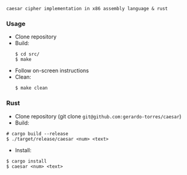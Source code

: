```
caesar cipher implementation in x86 assembly language & rust
```
### Usage
- Clone repository
- Build:
    ```
    $ cd src/
    $ make
    ```
- Follow on-screen instructions
- Clean:
    ```
    $ make clean
    ```


### Rust
- Clone repository (git clone `git@github.com:gerardo-torres/caesar`)
- Build:
```
# cargo build --release
$ ./target/release/caesar <num> <text>
```
- Install:
```
$ cargo install
$ caesar <num> <text>
```